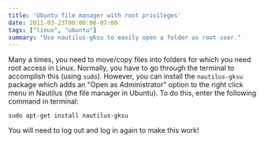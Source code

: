 ```yaml
---
title: 'Ubuntu file manager with root privileges'
date: 2011-03-23T00:00:00-07:00
tags: ["linux", "ubuntu"]
summary: "Use nautilus-gksu to easily open a folder as root user."
---
```


Many a times, you need to move/copy files into folders for which you need root access in Linux. Normally, you have to go through the terminal to accomplish this (using `sudo`). However, you can install the `nautilus-gksu` package which adds an "Open as Administrator" option to the right click menu in Nautilus (the file manager in Ubuntu). To do this, enter the following command in terminal:

```
sudo apt-get install nautilus-gksu
```

You will need to log out and log in again to make this work!
